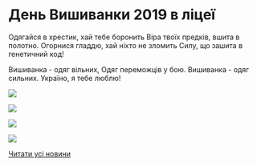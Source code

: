 # День Вишиванки 2019 в ліцеї

Одягайся в хрестик, хай тебе боронить
Віра твоїх предків, вшита в полотно.
Огорнися гладдю, хай ніхто не зломить
Силу, що зашита в генетичний код!

Вишиванка - одяг вільних,
Одяг переможців у бою.
Вишиванка - одяг сильних.
Україно, я тебе люблю!


![](/images/blog/день-вишиванки-2019-в-ліцеї/4виш2019.jpg)



![](/images/blog/день-вишиванки-2019-в-ліцеї/1виш2019.jpg)



![](/images/blog/день-вишиванки-2019-в-ліцеї/3виш2019.jpg)



![](/images/blog/день-вишиванки-2019-в-ліцеї/2виш2019.jpg)



[Читати усі новини](/news)

